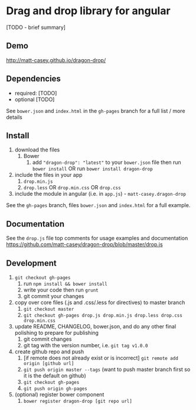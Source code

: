 # Drag and drop library for angular

[TODO - brief summary]

## Demo
http://matt-casey.github.io/dragon-drop/

## Dependencies
- required:
	[TODO]
- optional
	[TODO]

See `bower.json` and `index.html` in the `gh-pages` branch for a full list / more details

## Install
1. download the files
	1. Bower
		1. add `"dragon-drop": "latest"` to your `bower.json` file then run `bower install` OR run `bower install dragon-drop`
2. include the files in your app
	1. `drop.min.js`
	2. `drop.less` OR `drop.min.css` OR `drop.css`
3. include the module in angular (i.e. in `app.js`) - `matt-casey.dragon-drop`

See the `gh-pages` branch, files `bower.json` and `index.html` for a full example.


## Documentation
See the `drop.js` file top comments for usage examples and documentation
https://github.com/matt-casey/dragon-drop/blob/master/drop.js


## Development

1. `git checkout gh-pages`
	1. run `npm install && bower install`
	2. write your code then run `grunt`
	3. git commit your changes
2. copy over core files (.js and .css/.less for directives) to master branch
	1. `git checkout master`
	2. `git checkout gh-pages drop.js drop.min.js drop.less drop.css drop.min.css`
3. update README, CHANGELOG, bower.json, and do any other final polishing to prepare for publishing
	1. git commit changes
	2. git tag with the version number, i.e. `git tag v1.0.0`
4. create github repo and push
	1. [if remote does not already exist or is incorrect] `git remote add origin [github url]`
	2. `git push origin master --tags` (want to push master branch first so it is the default on github)
	3. `git checkout gh-pages`
	4. `git push origin gh-pages`
5. (optional) register bower component
	1. `bower register dragon-drop [git repo url]`
